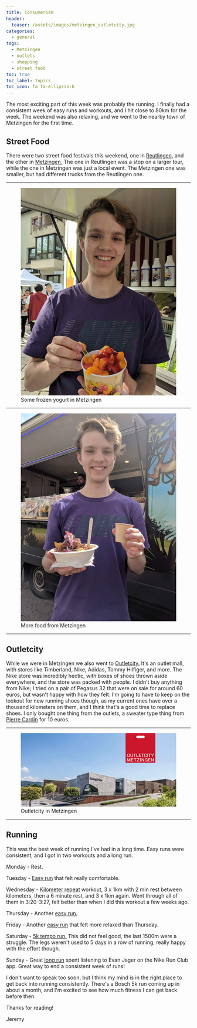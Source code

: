 ```yaml
---
title: Consumerism
header:
  teaser: /assets/images/metzingen_outletcity.jpg
categories:
  - general
tags:
  - Metzingen
  - outlets
  - shopping
  - street food
toc: true
toc_label: Topics
toc_icon: fa fa-ellipsis-h
---
```


The most exciting part of this week was probably the running. I finally had a consistent week of easy runs and workouts, and I hit close to 80km for the week. The weekend was also relaxing, and we went to the nearby town of Metzingen for the first time.

## Street Food

There were two street food festivals this weekend, one in [Reutlingen,](http://streetfood-tour.de/) and the other in [Metzingen.](https://www.facebook.com/amiterrano/) The one in Reutlingen was a stop on a larger tour, while the one in Metzingen was just a local event. The Metzingen one was smaller, but had different trucks from the Reutlingen one.

***

<figure class="align-center">
  <img src="/assets/images/metzingen_food.jpg" alt="">
  <figcaption>Some frozen yogurt in Metzingen</figcaption>
</figure>

***

<figure class="align-center">
  <img src="/assets/images/metzingen_food2.jpeg" alt="">
  <figcaption>More food from Metzingen</figcaption>
</figure>

***

## Outletcity

While we were in Metzingen we also went to [Outletcity.](https://www.outletcity.com/en/metzingen/) It's an outlet mall, with stores like Timberland, Nike, Adidas, Tommy Hilfiger, and more. The Nike store was incredibly hectic, with boxes of shoes thrown aside everywhere, and the store was packed with people. I didn't buy anything from Nike; I tried on a pair of Pegasus 32 that were on sale for around 60 euros, but wasn't happy with how they felt. I'm going to have to keep on the lookout for new running shoes though, as my current ones have over a thousand kilometers on them, and I think that's a good time to replace shoes. I only bought one thing from the outlets, a sweater type thing from [Pierre Cardin](https://pierrecardin.com/en/) for 10 euros.

***

<figure class="align-center">
  <img src="/assets/images/metzingen_outletcity.jpg" alt="">
  <figcaption>Outletcity in Metzingen</figcaption>
</figure>

***

## Running

This was the best week of running I've had in a long time. Easy runs were consistent, and I got in two workouts and a long run.

Monday - Rest.

Tuesday - [Easy run](https://www.strava.com/activities/1500832145) that felt really comfortable.

Wednesday - [Kilometer repeat](https://www.strava.com/activities/1502861623) workout, 3 x 1km with 2 min rest between kilometers, then a 6 minute rest, and 3 x 1km again. Went through all of them in 3:20-3:27, felt better than when I did this workout a few weeks ago.

Thursday - Another [easy run.](https://www.strava.com/activities/1504693813)

Friday - Another [easy run](https://www.strava.com/activities/1506422135) that felt more relaxed than Thursday.

Saturday - [5k tempo run.](https://www.strava.com/activities/1507349215) This did not feel good, the last 1500m were a struggle. The legs weren't used to 5 days in a row of running, really happy with the effort though.

Sunday - Great [long run](https://www.strava.com/activities/1509915427) spent listening to Evan Jager on the Nike Run Club app. Great way to end a consistent week of runs!

I don't want to speak too soon, but I think my mind is in the right place to get back into running consistently. There's a Bosch 5k run coming up in about a month, and I'm excited to see how much fitness I can get back before then.

Thanks for reading!

Jeremy
